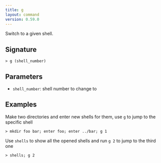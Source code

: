 ```yaml
---
title: g
layout: command
version: 0.59.0
---
```


Switch to a given shell.

## Signature

```> g (shell_number)```

## Parameters

 -  `shell_number`: shell number to change to

## Examples

Make two directories and enter new shells for them, use `g` to jump to the specific shell
```shell
> mkdir foo bar; enter foo; enter ../bar; g 1
```

Use `shells` to show all the opened shells and run `g 2` to jump to the third one
```shell
> shells; g 2
```
